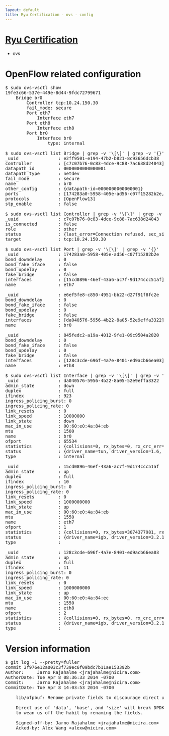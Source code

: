 ```yaml
---
layout: default
title: Ryu Certification - ovs - config
---
```

# [Ryu Certification](http://osrg.github.io/ryu/certification.html)
* ovs 

# OpenFlow related configuration
<pre>
$ sudo ovs-vsctl show
19fe3c66-537e-449e-8d44-9fdc72799671
    Bridge br0
        Controller tcp:10.24.150.30
        fail_mode: secure
        Port eth7
            Interface eth7
        Port eth8
            Interface eth8
        Port br0
            Interface br0
                type: internal

$ sudo ovs-vsctl list Bridge | grep -v '\[\]' | grep -v '{}'
_uuid               : e2ff9501-e194-47b2-b821-8c93656dcb38
controller          : [c7c07b76-0c83-4dce-9c88-7ac638d24043]
datapath_id         : 0000000000000001
datapath_type       : netdev
fail_mode           : secure
name                : br0
other_config        : {datapath-id=0000000000000001}
ports               : [174283a0-5958-405e-ad56-c07f15282b2e, 845fedc2-a19a-4012-9fe1-09c9504a2820, e6ef5fe8-c850-4951-bb22-d27f91f8fc2e]
protocols           : [OpenFlow13]
stp_enable          : false

$ sudo ovs-vsctl list Controller | grep -v '\[\]' | grep -v '{}'
_uuid               : c7c07b76-0c83-4dce-9c88-7ac638d24043
is_connected        : false
role                : other
status              : {last_error=Connection refused, sec_since_connect=956, sec_since_disconnect=1, state=BACKOFF}
target              : tcp:10.24.150.30

$ sudo ovs-vsctl list Port | grep -v '\[\]' | grep -v '{}'
_uuid               : 174283a0-5958-405e-ad56-c07f15282b2e
bond_downdelay      : 0
bond_fake_iface     : false
bond_updelay        : 0
fake_bridge         : false
interfaces          : [15cd0896-46ef-43a6-ac7f-9d174ccc51af]
name                : eth7

_uuid               : e6ef5fe8-c850-4951-bb22-d27f91f8fc2e
bond_downdelay      : 0
bond_fake_iface     : false
bond_updelay        : 0
fake_bridge         : false
interfaces          : [da040576-5956-4b22-8a05-52e9effa3322]
name                : br0

_uuid               : 845fedc2-a19a-4012-9fe1-09c9504a2820
bond_downdelay      : 0
bond_fake_iface     : false
bond_updelay        : 0
fake_bridge         : false
interfaces          : [128c3cde-696f-4a7e-8401-ed9acb66ea03]
name                : eth8

$ sudo ovs-vsctl list Interface | grep -v '\[\]' | grep -v '{}'
_uuid               : da040576-5956-4b22-8a05-52e9effa3322
admin_state         : down
duplex              : full
ifindex             : 923
ingress_policing_burst: 0
ingress_policing_rate: 0
link_resets         : 0
link_speed          : 10000000
link_state          : down
mac_in_use          : 00:60:e0:4a:84:eb
mtu                 : 1500
name                : br0
ofport              : 65534
statistics          : {collisions=0, rx_bytes=0, rx_crc_err=0, rx_dropped=0, rx_errors=0, rx_frame_err=0, rx_over_err=0, rx_packets=0, tx_bytes=0, tx_dropped=0, tx_errors=0, tx_packets=0}
status              : {driver_name=tun, driver_version=1.6, firmware_version=N/A}
type                : internal

_uuid               : 15cd0896-46ef-43a6-ac7f-9d174ccc51af
admin_state         : up
duplex              : full
ifindex             : 10
ingress_policing_burst: 0
ingress_policing_rate: 0
link_resets         : 0
link_speed          : 1000000000
link_state          : up
mac_in_use          : 00:60:e0:4a:84:eb
mtu                 : 1550
name                : eth7
ofport              : 1
statistics          : {collisions=0, rx_bytes=3074377981, rx_crc_err=0, rx_dropped=0, rx_errors=0, rx_frame_err=0, rx_over_err=0, rx_packets=72748031, tx_bytes=0, tx_dropped=0, tx_errors=0, tx_packets=0}
status              : {driver_name=igb, driver_version=3.2.10-k, firmware_version=3.10-0}
type                : 

_uuid               : 128c3cde-696f-4a7e-8401-ed9acb66ea03
admin_state         : up
duplex              : full
ifindex             : 11
ingress_policing_burst: 0
ingress_policing_rate: 0
link_resets         : 0
link_speed          : 1000000000
link_state          : up
mac_in_use          : 00:60:e0:4a:84:ec
mtu                 : 1550
name                : eth8
ofport              : 2
statistics          : {collisions=0, rx_bytes=0, rx_crc_err=0, rx_dropped=0, rx_errors=0, rx_frame_err=0, rx_over_err=0, rx_packets=0, tx_bytes=7004884, tx_dropped=0, tx_errors=0, tx_packets=74666}
status              : {driver_name=igb, driver_version=3.2.10-k, firmware_version=3.10-0}
type                : 
</pre>

# Version information
<pre>
$ git log -1 --pretty=fuller
commit 3f976e12a003c3f739ec6f09bdc7b11ae153392b
Author:     Jarno Rajahalme &lt;jrajahalme@nicira.com&gt;
AuthorDate: Tue Apr 8 08:36:33 2014 -0700
Commit:     Jarno Rajahalme &lt;jrajahalme@nicira.com&gt;
CommitDate: Tue Apr 8 14:03:53 2014 -0700

    lib/ofpbuf: Rename private fields to discourage direct use.
    
    Direct use of 'data', 'base', and 'size' will break DPDK builds.  Try
    to wean us off the habit by renaming the fields.
    
    Signed-off-by: Jarno Rajahalme &lt;jrajahalme@nicira.com&gt;
    Acked-by: Alex Wang &lt;alexw@nicira.com&gt;
</pre>
